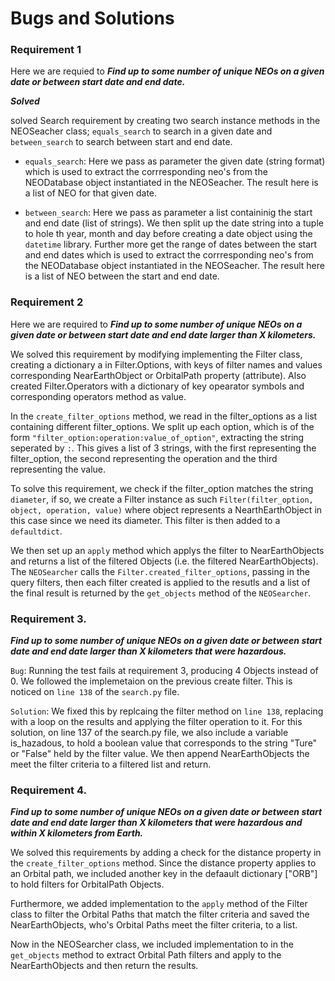 # Bugs and Solutions

### Requirement 1
Here we are requied to ***Find up to some number of unique NEOs on a given date or between start date and end date.***

***Solved***

solved Search requirement by creating two search instance methods in the NEOSeacher class; `equals_search` to search in a given date and `between_search` to search between start and end date.

 - `equals_search`: Here we pass as parameter the given date (string format) which is used to extract the corrresponding neo's from the NEODatabase object instantiated in the NEOSeacher. The result here is a list of NEO for that given date. 

- `between_search`: Here we pass as parameter a list containinig the start and end date (list of strings). We then split up the date string into a tuple to hole th year, month and day before creating a date object using the `datetime` library. Further more get the range of dates between the start and end dates which is used to extract the corrresponding neo's from the NEODatabase object instantiated in the NEOSeacher. The result here is a list of NEO between the start and end date. 


### Requirement 2
Here we are required to ***Find up to some number of unique NEOs on a given date or between start date and end date larger than X kilometers.***

We solved this requirement by modifying implementing the Filter class, creating a dictionary a in Filter.Options, with keys of filter names and values corresponding NearEarthObject or OrbitalPath  property (attribute). Also created Filter.Operators with a dictionary of key opearator symbols and corresponding operators method as value.

In the `create_filter_options` method, we read in the filter_options as a list containing different filter_options.  We split up each option, which is of the form `"filter_option:operation:value_of_option"`,  extracting the string seperated by `:`. This gives a list of 3 strings, with the first representing the filter_option, the second representing the operation and the third representing the value.

To solve this requirement, we check if the filter_option matches the string `diameter`, if so, we create a Filter instance as such `Filter(filter_option, object, operation, value)` where object represents a NearthEarthObject in this case since we need its diameter. This filter is then added to a `defaultdict`.

We then set up an `apply` method which applys the filter to NearEarthObjects and returns a list of the filtered Objects (i.e.  the filtered NearEarthObjects). The `NEOSearcher` calls the `Filter.created_filter_options`, passing in the query filters, then each filter created is applied to the resutls and a list of the final result is returned by the `get_objects` method of the `NEOSearcher`.

### Requirement 3.  
***Find up to some number of unique NEOs on a given date or between start date and end date larger than X kilometers that were hazardous.***

`Bug`:  Running the test fails at requirement 3, producing 4 Objects instead of 0. We followed the implemetaion on the previous create filter. This is noticed on `line 138` of the `search.py` file.

`Solution`: We fixed this by replcaing the filter method on `line 138`, replacing with a loop on the results and applying the filter operation to it. For this solution, on line 137 of the search.py file, we also include a variable is_hazadous, to hold a boolean value that corresponds to the string "Ture" or "False" held by the filter value. We then append NearEarthObjects the meet the filter criteria to a filtered list and return.

### Requirement 4.  
***Find up to some number of unique NEOs on a given date or between start date and end date larger than X kilometers that were hazardous and within X kilometers from Earth.***

We solved this requirements by adding a check for the distance property in the `create_filter_options` method. Since the distance property applies to an Orbital path, we included another key in the defaault dictionary ["ORB"] to hold filters for OrbitalPath Objects.

Furthermore, we added implementation to the `apply` method of the Filter class to filter the Orbital Paths that match the filter criteria and saved the NearEarthObjects, who's Orbital Paths meet the filter criteria, to a list.

Now in the NEOSearcher class, we included implementation to in the `get_objects` method to extract Orbital Path filters and apply to the NearEarthObjects and then return the results.

